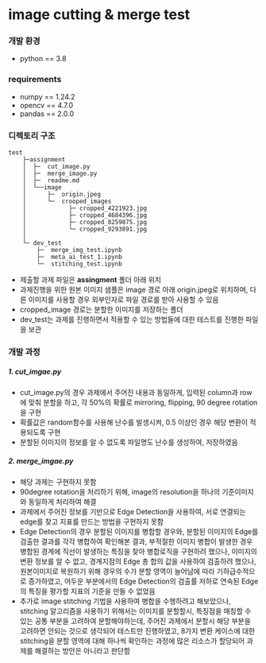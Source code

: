 # image cutting & merge test
### 개발 환경
- python == 3.8
### requirements
- numpy == 1.24.2
- opencv == 4.7.0
- pandas == 2.0.0
### 디렉토리 구조
```
test   
    ├─assignment  
    │  ├─  cut_image.py  
    │  ├─  merge_image.py  
    │  ├─  readme.md   
    │  └──image
    │      ├─  origin.jpeg   
    │      └─  crooped_images  
    │            ├─ cropped_4221923.jpg  
    │            ├─ cropped_4684396.jpg  
    │            ├─ cropped_8259875.jpg  
    │            └─ cropped_9293891.jpg  
    │                
    └─ dev_test  
        ├─  merge_img_test.ipynb  
        ├─  meta_ai_test_1.ipynb  
        └─  stitching_test.ipynb  
 ```     

- 제출할 과제 파일은 **assingment** 폴더 아래 위치
- 과제진행을 위한 원본 이미지 샘플은 image 경로 아래 origin.jpeg로 위치하며, 다른 이미지를 사용할 경우 외부인자로 파일 경로를 받아 사용할 수 있음
- cropped_image 경로는 분할한 이미지를 저장하는 폴더
- dev_test는 과제를 진행하면서 적용할 수 있는 방법들에 대한 테스트를 진행한 파일을 보관


### 개발 과정
##### 1. cut_imgae.py
- cut_image.py의 경우 과제에서 주어진 내용과 동일하게, 입력된 column과 row에 맞춰 분할을 하고, 각 50%의 확률로 mirroring, flipping, 90 degree rotation을 구현
- 확률값은 random함수를 사용해 난수를 발생시켜, 0.5 이상인 경우 해당 변환이 적용되도록 구현
- 분할된 이미지의 정보를 알 수 없도록 파일명도 난수를 생성하여, 저장하였음

##### 2. merge_imgae.py
- 해당 과제는 구현하지 못함
- 90degree rotation을 처리하기 위해, image의 resolution을 하나의 기준이미지와 동일하게 처리하여 해결
- 과제에서 주어진 정보를 기반으로 Edge Detection을 사용하여, 서로 연결되는 edge를 찾고 지표를 만드는 방법을 구현하지 못함
- Edge Detection의 경우 분할된 이미지를 병합할 경우와, 분할된 이미지의 Edge를 검출한 결과를 각각 병합하여 확인해본 결과,
부적절한 이미지 병합이 발생한 경우 병합된 경계에 직선이 발생하는 특징을 찾아 병합로직을 구현하려 했으나,
이미지의 변환 정보를 알 수 없고, 경계지점의 Edge 총 합의 값을 사용하여 검출하려 했으나, 원본이미지로 복원하기 위해 경우의 수가
분할 영역이 늘어남에 따라 기하급수적으로 증가하였고, 어두운 부분에서의 Edge Detection의 검출률 저하로 연속된 Edge의 특징을 평가할
지표의 기준을 만들 수 없었음
- 추가로 image stitching 기법을 사용하여 병합을 수행하려고 해보았으나, stitching 알고리즘을 사용하기 위해서는 이미지를 분할할시,
특징점을 매칭할 수 있는 공통 부분을 고려하여 분할해야하는데, 주어진 과제에서 분할시 해당 부분을 고려하면 안되는 것으로 생각되어
테스트만 진행하였고, 8가지 변환 케이스에 대한 stitching을 분할 영역에 대해 하나씩 확인하는 과정에 많은 리소스가 할당되어
과제를 해결하는 방안은 아니라고 판단함
